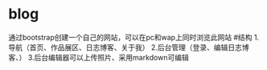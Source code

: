 # blog
通过bootstrap创建一个自己的网站，可以在pc和wap上同时浏览此网站
#结构
1.导航（首页、作品展区、日志博客、关于我）
2.后台管理（登录、编辑日志博客、）
3.后台编辑器可以上传照片、采用markdown可编辑
